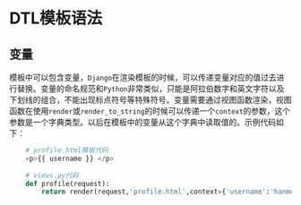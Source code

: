 # DTL模板语法

## 变量

模板中可以包含变量，`Django`在渲染模板的时候，可以传递变量对应的值过去进行替换。变量的命名规范和`Python`非常类似，只能是阿拉伯数字和英文字符以及下划线的组合，不能出现标点符号等特殊符号。变量需要通过视图函数渲染，视图函数在使用`render`或`render_to_string`的时候可以传递一个`context`的参数，这个参数是一个字典类型。以后在模板中的变量从这个字典中读取值的。示例代码如下：
```python
    # profile.html模板代码
    <p>{{ username }} </p>
    
    # views.py代码
    def profile(request):
        return render(request,'profile.html',context={'username':'hanmeimei'})
```